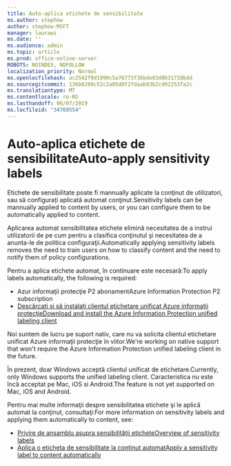 ```yaml
---
title: Auto-aplica etichete de sensibilitate
ms.author: stephow
author: stephow-MSFT
manager: laurawi
ms.date: ''
ms.audience: admin
ms.topic: article
ms.prod: office-online-server
ROBOTS: NOINDEX, NOFOLLOW
localization_priority: Normal
ms.openlocfilehash: ac2542f9d1990c5a76773f36bde03d0b31728bdd
ms.sourcegitcommit: 136b8209c52c2a05d0f2fdaab93b2cd92253fa2c
ms.translationtype: MT
ms.contentlocale: ro-RO
ms.lasthandoff: 06/07/2019
ms.locfileid: "34769554"
---
```

# <a name="auto-apply-sensitivity-labels"></a><span data-ttu-id="a3ac1-102">Auto-aplica etichete de sensibilitate</span><span class="sxs-lookup"><span data-stu-id="a3ac1-102">Auto-apply sensitivity labels</span></span>

<span data-ttu-id="a3ac1-103">Etichete de sensibilitate poate fi mannually aplicate la conţinut de utilizatori, sau să configurați aplicată automat conţinut.</span><span class="sxs-lookup"><span data-stu-id="a3ac1-103">Sensitivity labels can be mannually applied to content by users, or you can configure them to be automatically applied to content.</span></span>

<span data-ttu-id="a3ac1-104">Aplicarea automat sensibilitatea etichete elimină necesitatea de a instrui utilizatorii de pe cum pentru a clasifica conţinutul şi necesitatea de a anunta-le de politica configuraţii.</span><span class="sxs-lookup"><span data-stu-id="a3ac1-104">Automatically applying sensitivity labels removes the need to train users on how to classify content and the need to notify them of policy configurations.</span></span>

<span data-ttu-id="a3ac1-105">Pentru a aplica etichete automat, în continuare este necesară:</span><span class="sxs-lookup"><span data-stu-id="a3ac1-105">To apply labels automatically, the following is required:</span></span>

- <span data-ttu-id="a3ac1-106">Azur informaţii protecţie P2 abonament</span><span class="sxs-lookup"><span data-stu-id="a3ac1-106">Azure Information Protection P2 subscription</span></span>
- [<span data-ttu-id="a3ac1-107">Descărcaţi şi să instalaţi clientul etichetare unificat Azure informaţii protecţie</span><span class="sxs-lookup"><span data-stu-id="a3ac1-107">Download and install the Azure Information Protection unified labeling client</span></span>](https://docs.microsoft.com/azure/information-protection/rms-client/install-unifiedlabelingclient-app)

<span data-ttu-id="a3ac1-108">Noi suntem de lucru pe suport nativ, care nu va solicita clientul etichetare unificat Azure informaţii protecţie în viitor.</span><span class="sxs-lookup"><span data-stu-id="a3ac1-108">We're working on native support that won't require the Azure Information Protection unified labeling client in the future.</span></span>

<span data-ttu-id="a3ac1-109">În prezent, doar Windows acceptă clientul unificat de etichetare.</span><span class="sxs-lookup"><span data-stu-id="a3ac1-109">Currently, only Windows supports the unified labeling client.</span></span>  <span data-ttu-id="a3ac1-110">Caracteristica nu este încă acceptat pe Mac, iOS si Android.</span><span class="sxs-lookup"><span data-stu-id="a3ac1-110">The feature is not yet supported on Mac, iOS and Android.</span></span>

<span data-ttu-id="a3ac1-111">Pentru mai multe informaţii despre sensibilitatea etichete şi le aplică automat la conţinut, consultaţi:</span><span class="sxs-lookup"><span data-stu-id="a3ac1-111">For more information on sensitivity labels and applying them automatically to content,  see:</span></span>

- [<span data-ttu-id="a3ac1-112">Privire de ansamblu asupra sensibilităţii etichete</span><span class="sxs-lookup"><span data-stu-id="a3ac1-112">Overview of sensitivity labels</span></span>](https://docs.microsoft.com/office365/securitycompliance/sensitivity-labels)
- [<span data-ttu-id="a3ac1-113">Aplica o eticheta de sensibilitate la conţinut automat</span><span class="sxs-lookup"><span data-stu-id="a3ac1-113">Apply a sensitivity label to content automatically</span></span>](https://docs.microsoft.com/office365/securitycompliance/apply_sensitivity_label_automatically)